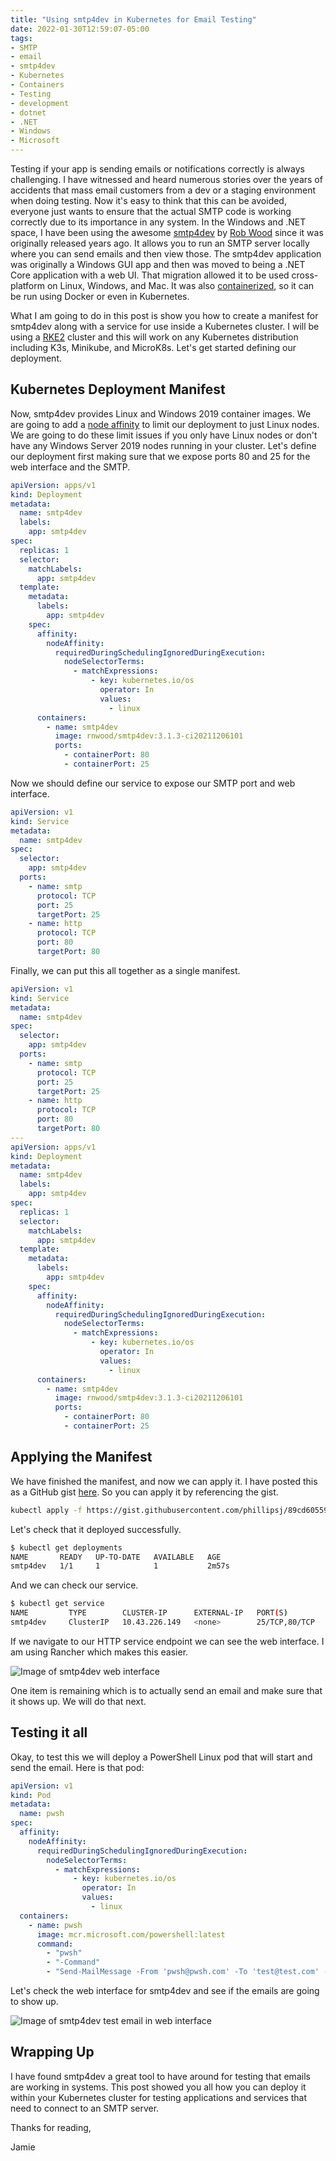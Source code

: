 ```yaml
---
title: "Using smtp4dev in Kubernetes for Email Testing"
date: 2022-01-30T12:59:07-05:00
tags:
- SMTP
- email
- smtp4dev
- Kubernetes
- Containers
- Testing
- development
- dotnet
- .NET
- Windows
- Microsoft
---
```


Testing if your app is sending emails or notifications correctly is always challenging. I have witnessed and heard numerous stories over the years of accidents that mass email customers from a dev or a staging environment when doing testing. Now it's easy to think that this can be avoided, everyone just wants to ensure that the actual SMTP code is working correctly due to its importance in any system. In the Windows and .NET space, I have been using the awesome [smtp4dev](https://github.com/rnwood/smtp4dev) by [Rob Wood](https://www.rnwood.co.uk) since it was originally released years ago. It allows you to run an SMTP server locally where you can send emails and then view those. The smtp4dev application was originally a Windows GUI app and then was moved to being a .NET Core application with a web UI. That migration allowed it to be used cross-platform on Linux, Windows, and Mac. It was also [containerized](https://github.com/rnwood/smtp4dev/wiki/Installation#how-to-run-smtp4dev-in-docker), so it can be run using Docker or even in Kubernetes.

What I am going to do in this post is show you how to create a manifest for smtp4dev along with a service for use inside a Kubernetes cluster. I will be using a [RKE2](https://docs.rke2.io) cluster and this will work on any Kubernetes distribution including K3s, Minikube, and MicroK8s. Let's get started defining our deployment.

## Kubernetes Deployment Manifest

Now, smtp4dev provides Linux and Windows 2019 container images. We are going to add a [node affinity](https://kubernetes.io/docs/concepts/scheduling-eviction/assign-pod-node/#node-affinity) to limit our deployment to just Linux nodes. We are going to do these limit issues if you only have Linux nodes or don't have any Windows Server 2019 nodes running in your cluster. Let's define our deployment first making sure that we expose ports 80 and 25 for the web interface and the SMTP.

```YAML
apiVersion: apps/v1
kind: Deployment
metadata:
  name: smtp4dev
  labels:
    app: smtp4dev
spec:
  replicas: 1
  selector:
    matchLabels:
      app: smtp4dev
  template:
    metadata:
      labels:
        app: smtp4dev
    spec:
      affinity:
        nodeAffinity:
          requiredDuringSchedulingIgnoredDuringExecution:
            nodeSelectorTerms:
              - matchExpressions:
                  - key: kubernetes.io/os
                    operator: In
                    values:
                      - linux
      containers:
        - name: smtp4dev
          image: rnwood/smtp4dev:3.1.3-ci20211206101
          ports:
            - containerPort: 80
            - containerPort: 25
```

Now we should define our service to expose our SMTP port and web interface.

```YAML
apiVersion: v1
kind: Service
metadata:
  name: smtp4dev
spec:
  selector:
    app: smtp4dev
  ports:
    - name: smtp
      protocol: TCP
      port: 25
      targetPort: 25
    - name: http
      protocol: TCP
      port: 80
      targetPort: 80
```

Finally, we can put this all together as a single manifest.

```YAML
apiVersion: v1
kind: Service
metadata:
  name: smtp4dev
spec:
  selector:
    app: smtp4dev
  ports:
    - name: smtp
      protocol: TCP
      port: 25
      targetPort: 25
    - name: http
      protocol: TCP
      port: 80
      targetPort: 80
---
apiVersion: apps/v1
kind: Deployment
metadata:
  name: smtp4dev
  labels:
    app: smtp4dev
spec:
  replicas: 1
  selector:
    matchLabels:
      app: smtp4dev
  template:
    metadata:
      labels:
        app: smtp4dev
    spec:
      affinity:
        nodeAffinity:
          requiredDuringSchedulingIgnoredDuringExecution:
            nodeSelectorTerms:
              - matchExpressions:
                  - key: kubernetes.io/os
                    operator: In
                    values:
                      - linux
      containers:
        - name: smtp4dev
          image: rnwood/smtp4dev:3.1.3-ci20211206101
          ports:
            - containerPort: 80
            - containerPort: 25
```

## Applying the Manifest

We have finished the manifest, and now we can apply it. I have posted this as a GitHub gist [here](https://gist.github.com/phillipsj/89cd60559820fd3b8bf72a76e9bf90f0). So you can apply it by referencing the gist.

```Bash
kubectl apply -f https://gist.githubusercontent.com/phillipsj/89cd60559820fd3b8bf72a76e9bf90f0/raw/a077b5cb811c4f5aade2547f8c180c8c2b0b2c45/smtp4dev-manifest.yaml
```

Let's check that it deployed successfully.

```Bash
$ kubectl get deployments
NAME       READY   UP-TO-DATE   AVAILABLE   AGE
smtp4dev   1/1     1            1           2m57s
```

And we can check our service.

```Bash
$ kubectl get service
NAME         TYPE        CLUSTER-IP      EXTERNAL-IP   PORT(S)         AGE
smtp4dev     ClusterIP   10.43.226.149   <none>        25/TCP,80/TCP   3m13s
```

If we navigate to our HTTP service endpoint we can see the web interface. I am using Rancher which makes this easier.

![Image of smtp4dev web interface](/images/smtp4dev/smtp4dev-web-interface.png)

One item is remaining which is to actually send an email and make sure that it shows up. We will do that next.

## Testing it all

Okay, to test this we will deploy a PowerShell Linux pod that will start and send the email. Here is that pod:

```YAML
apiVersion: v1
kind: Pod
metadata:
  name: pwsh
spec:
  affinity:
    nodeAffinity:
      requiredDuringSchedulingIgnoredDuringExecution:
        nodeSelectorTerms:
          - matchExpressions:
              - key: kubernetes.io/os
                operator: In
                values:
                  - linux
  containers:
    - name: pwsh
      image: mcr.microsoft.com/powershell:latest
      command:
        - "pwsh"
        - "-Command"
        - "Send-MailMessage -From 'pwsh@pwsh.com' -To 'test@test.com' -Subject 'Test mail' -SmtpServer 'smtp4dev'"
```

Let's check the web interface for smtp4dev and see if the emails are going to show up.

![Image of smtp4dev test email in web interface](/images/smtp4dev/smtp4dev-test-emails.png)

## Wrapping Up

I have found smtp4dev a great tool to have around for testing that emails are working in systems. This post showed you all how you can deploy it within your Kubernetes cluster for testing applications and services that need to connect to an SMTP server.

Thanks for reading,

Jamie
